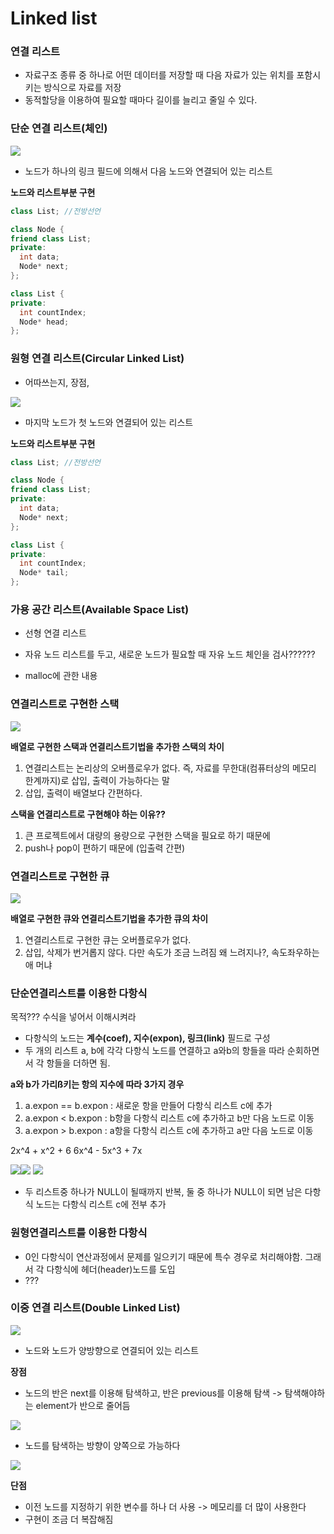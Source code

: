 Linked list
===========

### 연결 리스트

-	자료구조 종류 중 하나로 어떤 데이터를 저장할 때 다음 자료가 있는 위치를 포함시키는 방식으로 자료를 저장
-	동적할당을 이용하여 필요할 때마다 길이를 늘리고 줄일 수 있다.

### 단순 연결 리스트(체인)

![](image/simple_linkedlist.gif)

-	노드가 하나의 링크 필드에 의해서 다음 노드와 연결되어 있는 리스트

**노드와 리스트부분 구현**

```c++
class List; //전방선언

class Node {
friend class List;
private:
  int data;
  Node* next;
};

class List {
private:
  int countIndex;
  Node* head;
};
```

### 원형 연결 리스트(Circular Linked List)

- 어따쓰는지, 장점,

![](image/circular_linkedlist.jpg)

-	마지막 노드가 첫 노드와 연결되어 있는 리스트

**노드와 리스트부분 구현**

```c++
class List; //전방선언

class Node {
friend class List;
private:
  int data;
  Node* next;
};

class List {
private:
  int countIndex;
  Node* tail;
};
```

### 가용 공간 리스트(Available Space List)

-	선형 연결 리스트
-	자유 노드 리스트를 두고, 새로운 노드가 필요할 때 자유 노드 체인을 검사??????

- malloc에 관한 내용

### 연결리스트로 구현한 스택

![](image/linkedlist_stack.jpg)

**배열로 구현한 스택과 연결리스트기법을 추가한 스택의 차이**

1.	연결리스트는 논리상의 오버플로우가 없다. 즉, 자료를 무한대(컴퓨터상의 메모리 한계까지)로 삽입, 출력이 가능하다는 말
2.	삽입, 출력이 배열보다 간편하다.

**스택을 연결리스트로 구현해야 하는 이유??**

1.	큰 프로젝트에서 대량의 용량으로 구현한 스택을 필요로 하기 때문에
2.	push나 pop이 편하기 때문에 (입출력 간편)

### 연결리스트로 구현한 큐

![](image/linkedlist_queue.jpg)

**배열로 구현한 큐와 연결리스트기법을 추가한 큐의 차이**

1.	연결리스트로 구현한 큐는 오버플로우가 없다.
2.	삽입, 삭제가 번거롭지 않다. 다만 속도가 조금 느려짐
왜 느려지나?, 속도좌우하는 애 머냐

### 단순연결리스트를 이용한 다항식

목적???
수식을 넣어서 이해시켜라

-	다항식의 노드는 **계수(coef), 지수(expon), 링크(link)** 필드로 구성
-	두 개의 리스트 a, b에 각각 다항식 노드를 연결하고 a와b의 항들을 따라 순회하면서 각 항들을 더하면 됨.

**a와 b가 가리ß키는 항의 지수에 따라 3가지 경우**

1.	a.expon == b.expon : 새로운 항을 만들어 다항식 리스트 c에 추가
2.	a.expon < b.expon : b항을 다항식 리스트 c에 추가하고 b만 다음 노드로 이동
3.	a.expon > b.expon : a항을 다항식 리스트 c에 추가하고 a만 다음 노드로 이동

2x^4 + x^2 + 6
6x^4 - 5x^3 + 7x

![](image/addpoly1.png)![](image/addpoly2.png) ![](image/addpoly3.png)

-	두 리스트중 하나가 NULL이 될때까지 반복, 둘 중 하나가 NULL이 되면 남은 다항식 노드는 다항식 리스트 c에 전부 추가

### 원형연결리스트를 이용한 다항식

-	0인 다항식이 연산과정에서 문제를 일으키기 때문에 특수 경우로 처리해야함. 그래서 각 다항식에 헤더(header)노드를 도입
-	???

### 이중 연결 리스트(Double Linked List)

![](image/double_linkedlist.png)

-	노드와 노드가 양방향으로 연결되어 있는 리스트

**장점**

-	노드의 반은 next를 이용해 탐색하고, 반은 previous를 이용해 탐색 -> 탐색해야하는 element가 반으로 줄어듬

![](image/double_linkedlist2.png)

-	노드를 탐색하는 방향이 양쪽으로 가능하다

![](image/double_linkedlist1.png)

**단점**

-	이전 노드를 지정하기 위한 변수를 하나 더 사용 -> 메모리를 더 많이 사용한다
-	구현이 조금 더 복잡해짐
